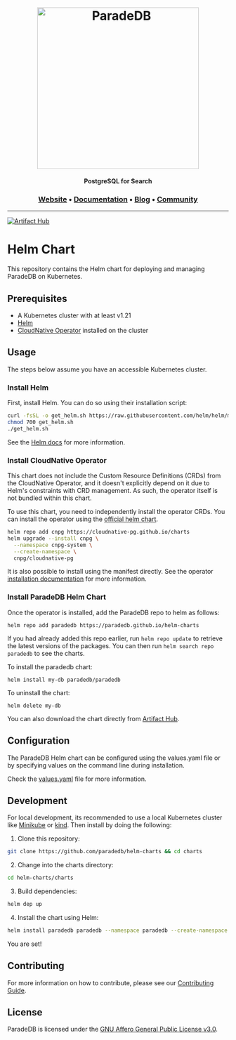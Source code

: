 <h1 align="center">
  <img src="https://raw.githubusercontent.com/paradedb/paradedb/dev/docs/logo/readme.svg" alt="ParadeDB" width="368px"></a>
<br>
</h1>

<p align="center">
    <b>PostgreSQL for Search</b> <br />
</p>

<h3 align="center">
  <a href="https://paradedb.com">Website</a> &bull;
  <a href="https://docs.paradedb.com">Documentation</a> &bull;
  <a href="https://paradedb.com/blog">Blog</a> &bull;
  <a href="https://join.slack.com/t/paradedbcommunity/shared_invite/zt-217mordsh-ielS6BiZf7VW3rqKBFgAlQ">Community</a>
</h3>

---

[![Artifact Hub](https://img.shields.io/endpoint?url=https://artifacthub.io/badge/repository/paradedb)](https://artifacthub.io/packages/search?repo=paradedb)

# Helm Chart

This repository contains the Helm chart for deploying and managing ParadeDB on
Kubernetes.

## Prerequisites

- A Kubernetes cluster with at least v1.21
- [Helm](https://helm.sh/)
- [CloudNative Operator](https://cloudnative-pg.io/) installed on the cluster

## Usage

The steps below assume you have an accessible Kubernetes cluster.

### Install Helm

First, install Helm. You can do so using their installation script:

```bash
curl -fsSL -o get_helm.sh https://raw.githubusercontent.com/helm/helm/main/scripts/get-helm-3
chmod 700 get_helm.sh
./get_helm.sh
```

See the [Helm docs](https://helm.sh/docs/intro/install/) for more information.

### Install CloudNative Operator

This chart does not include the Custom Resource Definitions (CRDs) from the
CloudNative Operator, and it doesn't explicitly depend on it due to Helm's
constraints with CRD management. As such, the operator itself is not bundled
within this chart.

To use this chart, you need to independently install the operator CRDs. You can
install the operator using the
[official helm chart](https://github.com/cloudnative-pg/charts).

```bash
helm repo add cnpg https://cloudnative-pg.github.io/charts
helm upgrade --install cnpg \
  --namespace cnpg-system \
  --create-namespace \
  cnpg/cloudnative-pg
```

It is also possible to install using the manifest directly. See the operator
[installation documentation](https://cloudnative-pg.io/documentation/1.21/installation_upgrade/#installation-on-kubernetes)
for more information.

### Install ParadeDB Helm Chart

Once the operator is installed, add the ParadeDB repo to helm as follows:

    helm repo add paradedb https://paradedb.github.io/helm-charts

If you had already added this repo earlier, run `helm repo update` to retrieve
the latest versions of the packages. You can then run
`helm search repo paradedb` to see the charts.

To install the paradedb chart:

    helm install my-db paradedb/paradedb

To uninstall the chart:

    helm delete my-db

You can also download the chart directly from [Artifact Hub](https://artifacthub.io/packages/helm/paradedb/paradedb).

## Configuration

The ParadeDB Helm chart can be configured using the values.yaml file or by
specifying values on the command line during installation.

Check the
[values.yaml](https://github.com/paradedb/helm-charts/blob/main/charts/paradedb/values.yaml)
file for more information.

## Development

For local development, its recommended to use a local Kubernetes cluster like
[Minikube](https://minikube.sigs.k8s.io/docs/) or
[kind](https://kind.sigs.k8s.io/). Then install by doing the following:

1. Clone this repository:

```bash
git clone https://github.com/paradedb/helm-charts && cd charts
```

2. Change into the charts directory:

```bash
cd helm-charts/charts
```

3. Build dependencies:

```bash
helm dep up
```

4. Install the chart using Helm:

```bash
helm install paradedb paradedb --namespace paradedb --create-namespace
```

You are set!

## Contributing

For more information on how to contribute, please see our
[Contributing Guide](CONTRIBUTING.md).

## License

ParadeDB is licensed under the
[GNU Affero General Public License v3.0](LICENSE).
